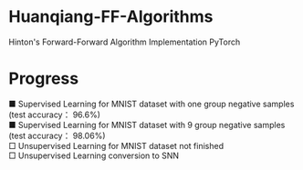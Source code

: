 # Huanqiang-FF-Algorithms
Hinton's Forward-Forward Algorithm Implementation PyTorch


# Progress
■ Supervised Learning for MNIST dataset with one group negative samples (test accuracy： 96.6%)  
■ Supervised Learning for MNIST dataset with 9 group negative samples   (test accuracy： 98.06%)  
□ Unsupervised Learning for MNIST dataset  not finished  
□ Unsupervised Learning conversion to SNN  
